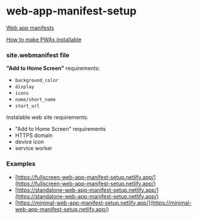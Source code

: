 # web-app-manifest-setup

[Web app manifests](https://developer.mozilla.org/en-US/docs/Web/Manifest)

[How to make PWAs installable](https://developer.mozilla.org/en-US/docs/Web/Progressive_web_apps/Installable_PWAs)

### site.webmanifest file

**"Add to Home Screen"** requirements:

- `background_color`
- `display`
- `icons`
- `name/short_name`
- `start_url`

Instalable web site requirements:

- "Add to Home Screen" requirements
- HTTPS domain
- device icon
- service worker

### Examples

- [https://fullscreen-web-app-manifest-setup.netlify.app/](https://fullscreen-web-app-manifest-setup.netlify.app/)
- [https://standalone-web-app-manifest-setup.netlify.app/](https://standalone-web-app-manifest-setup.netlify.app/)
- [https://minimal-web-app-manifest-setup.netlify.app/](https://minimal-web-app-manifest-setup.netlify.app/)
